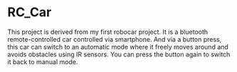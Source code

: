 # RC_Car
This project is derived from my first robocar project.
It is a bluetooth remote-controlled car controlled via smartphone.
And via a button press, this car can switch to an automatic mode where it freely moves around and avoids obstacles using IR sensors.
You can press the button again to switch it back to manual mode.
